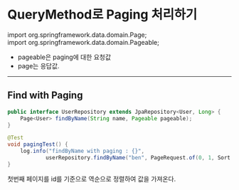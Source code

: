 # QueryMethod로 Paging 처리하기

import org.springframework.data.domain.Page;  
import org.springframework.data.domain.Pageable;

- pageable은 paging에 대한 요청값
- page는 응답값.

---

## Find with Paging

```java
public interface UserRepository extends JpaRepository<User, Long> {
    Page<User> findByName(String name, Pageable pageable);
}

@Test
void pagingTest() {
    log.info("findByName with paging : {}",
            userRepository.findByName("ben", PageRequest.of(0, 1, Sort.by(Order.desc("id")))));
}
```

첫번째 페이지를 id를 기준으로 역순으로 정렬하여 값을 가져온다.
